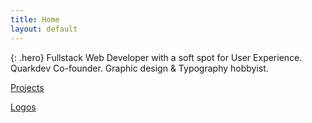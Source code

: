 ```yaml
---
title: Home
layout: default
---
```


{: .hero}
Fullstack Web Developer with a soft spot for User Experience.<br> Quarkdev Co-founder. Graphic design & Typography hobbyist.

<a href="./projects" class="xy-1 s1">Projects</a>

<a href="./design" class="xy-1 s2">Logos</a>

